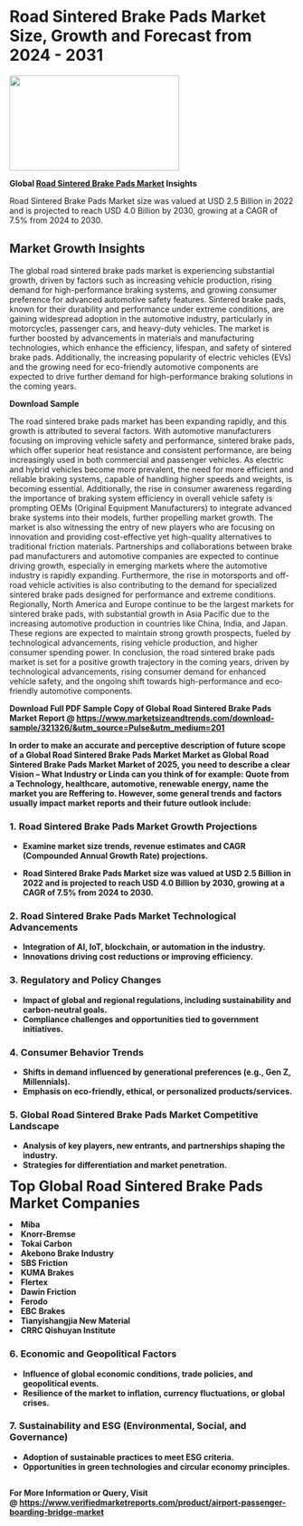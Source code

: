 <H1>Road Sintered Brake Pads Market Size, Growth and Forecast from 2024 - 2031</H1><img class="aligncenter size-medium wp-image-584254" src="https://thirdeyenews.in/wp-content/uploads/2024/09/Global-Market-Research-300x168.jpeg" alt="" width="300" height="168" /><p><strong>Global&nbsp;<a href="https://www.marketsizeandtrends.com/download-sample/321326/&amp;utm_source=Pulse&amp;utm_medium=201">Road Sintered Brake Pads Market</a> Insights</strong></p><p>Road Sintered Brake Pads Market size was valued at USD 2.5 Billion in 2022 and is projected to reach USD 4.0 Billion by 2030, growing at a CAGR of 7.5% from 2024 to 2030.</p><p><h2>Market Growth Insights</h2> <p>The global road sintered brake pads market is experiencing substantial growth, driven by factors such as increasing vehicle production, rising demand for high-performance braking systems, and growing consumer preference for advanced automotive safety features. Sintered brake pads, known for their durability and performance under extreme conditions, are gaining widespread adoption in the automotive industry, particularly in motorcycles, passenger cars, and heavy-duty vehicles. The market is further boosted by advancements in materials and manufacturing technologies, which enhance the efficiency, lifespan, and safety of sintered brake pads. Additionally, the increasing popularity of electric vehicles (EVs) and the growing need for eco-friendly automotive components are expected to drive further demand for high-performance braking solutions in the coming years.</p> <p><strong>Download Sample</strong></p> <p>The road sintered brake pads market has been expanding rapidly, and this growth is attributed to several factors. With automotive manufacturers focusing on improving vehicle safety and performance, sintered brake pads, which offer superior heat resistance and consistent performance, are being increasingly used in both commercial and passenger vehicles. As electric and hybrid vehicles become more prevalent, the need for more efficient and reliable braking systems, capable of handling higher speeds and weights, is becoming essential. Additionally, the rise in consumer awareness regarding the importance of braking system efficiency in overall vehicle safety is prompting OEMs (Original Equipment Manufacturers) to integrate advanced brake systems into their models, further propelling market growth. The market is also witnessing the entry of new players who are focusing on innovation and providing cost-effective yet high-quality alternatives to traditional friction materials. Partnerships and collaborations between brake pad manufacturers and automotive companies are expected to continue driving growth, especially in emerging markets where the automotive industry is rapidly expanding. Furthermore, the rise in motorsports and off-road vehicle activities is also contributing to the demand for specialized sintered brake pads designed for performance and extreme conditions. Regionally, North America and Europe continue to be the largest markets for sintered brake pads, with substantial growth in Asia Pacific due to the increasing automotive production in countries like China, India, and Japan. These regions are expected to maintain strong growth prospects, fueled by technological advancements, rising vehicle production, and higher consumer spending power. In conclusion, the road sintered brake pads market is set for a positive growth trajectory in the coming years, driven by technological advancements, rising consumer demand for enhanced vehicle safety, and the ongoing shift towards high-performance and eco-friendly automotive components.</p> <p><strong></p><p><span class=""><strong>Download Full PDF Sample Copy of Global Road Sintered Brake Pads Market Report</strong> @ <a href="https://www.marketsizeandtrends.com/download-sample/321326/&amp;utm_source=Pulse&amp;utm_medium=201" target="_blank">https://www.marketsizeandtrends.com/download-sample/321326/&amp;utm_source=Pulse&amp;utm_medium=201</a></span></p><p>In order to make an accurate and perceptive description of future scope of a Global&nbsp;Road Sintered Brake Pads Market Market as Global&nbsp;Road Sintered Brake Pads Market Market of 2025, you need to describe a clear Vision &ndash; What Industry or Linda can you think of for example: Quote from a Technology, healthcare, automotive, renewable energy, name the market you are Reffering to. However, some general trends and factors usually impact market reports and their future outlook include:</p><h3>1.&nbsp;<strong>Road Sintered Brake Pads Market Growth Projections</strong></h3><ul><li>Examine market size trends, revenue estimates and CAGR (Compounded Annual Growth Rate) projections.</li><li><p>Road Sintered Brake Pads Market size was valued at USD 2.5 Billion in 2022 and is projected to reach USD 4.0 Billion by 2030, growing at a CAGR of 7.5% from 2024 to 2030.</p></li></ul><h3>2.&nbsp;<strong>Road Sintered Brake Pads Market Technological Advancements</strong></h3><ul><li>Integration of AI, IoT, blockchain, or automation in the industry.</li><li>Innovations driving cost reductions or improving efficiency.</li></ul><h3>3.&nbsp;<strong>Regulatory and Policy Changes</strong></h3><ul><li>Impact of global and regional regulations, including sustainability and carbon-neutral goals.</li><li>Compliance challenges and opportunities tied to government initiatives.</li></ul><h3>4.&nbsp;<strong>Consumer Behavior Trends</strong></h3><ul><li>Shifts in demand influenced by generational preferences (e.g., Gen Z, Millennials).</li><li>Emphasis on eco-friendly, ethical, or personalized products/services.</li></ul><h3>5.&nbsp;<strong>Global Road Sintered Brake Pads Market Competitive Landscape</strong></h3><ul><li>Analysis of key players, new entrants, and partnerships shaping the industry.</li><li>Strategies for differentiation and market penetration.</li></ul><p data-pm-slice="1 1 []"><span style="color: inherit; font-family: inherit; font-size: 25px;">Top Global Road Sintered Brake Pads Market Companies</span></p><div class="" data-test-id=""><p><li>Miba</li><li> Knorr-Bremse</li><li> Tokai Carbon</li><li> Akebono Brake Industry</li><li> SBS Friction</li><li> KUMA Brakes</li><li> Flertex</li><li> Dawin Friction</li><li> Ferodo</li><li> EBC Brakes</li><li> Tianyishangjia New Material</li><li> CRRC Qishuyan Institute</li></p></div><h3>6.&nbsp;<strong>Economic and Geopolitical Factors</strong></h3><ul><li>Influence of global economic conditions, trade policies, and geopolitical events.</li><li>Resilience of the market to inflation, currency fluctuations, or global crises.</li></ul><h3>7.&nbsp;<strong>Sustainability and ESG (Environmental, Social, and Governance)</strong></h3><ul><li>Adoption of sustainable practices to meet ESG criteria.</li><li>Opportunities in green technologies and circular economy principles.</li></ul><h2><strong style="font-size: 14px;">For More Information or Query, Visit @&nbsp;</strong><a style="background-color: #ffffff; font-size: 14px;" href="https://www.marketsizeandtrends.com/report/road-sintered-brake-pads-market/" target="_blank">https://www.verifiedmarketreports.com/product/airport-passenger-boarding-bridge-market</a></h2>
